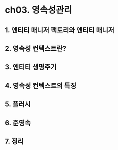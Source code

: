 # ch03. 영속성관리

## 1. 엔티티 매니저 팩토리와 엔티티 매니저
## 2. 영속성 컨텍스트란?
## 3. 엔티티 생명주기
## 4. 영속성 컨텍스트의 특징
## 5. 플러시
## 6. 준영속
## 7. 정리